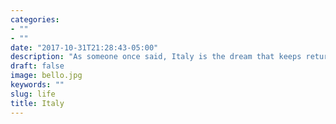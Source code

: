 ```yaml
---
categories:
- ""
- ""
date: "2017-10-31T21:28:43-05:00"
description: "As someone once said, Italy is the dream that keeps returning for the rest of your life. "
draft: false
image: bello.jpg
keywords: ""
slug: life
title: Italy
---
```




